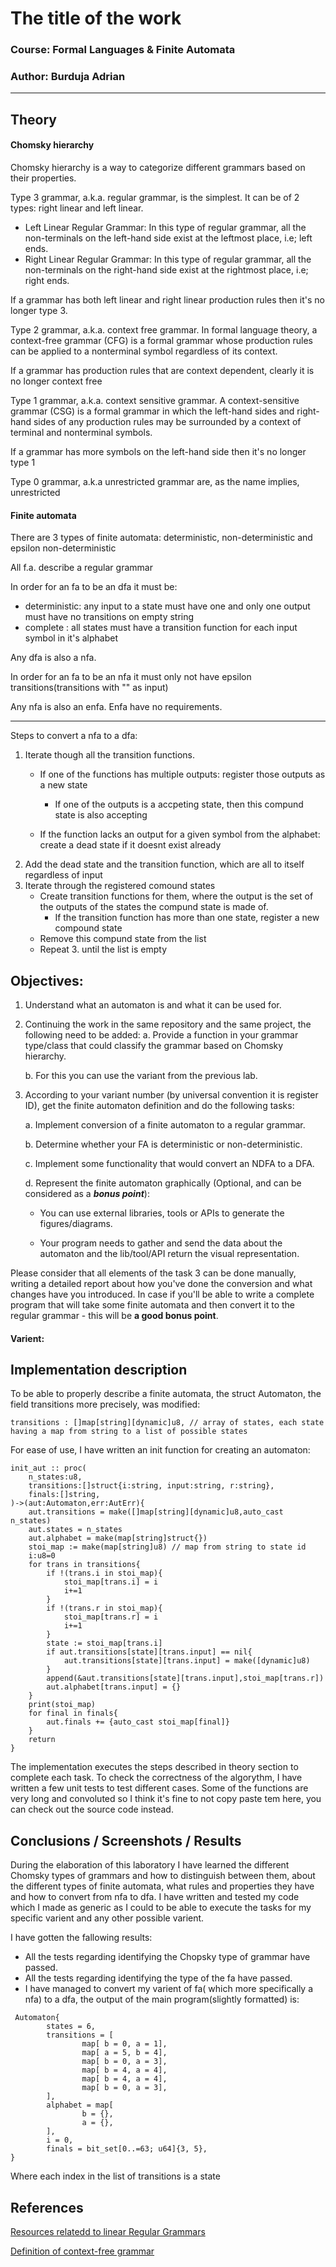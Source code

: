 # The title of the work

### Course: Formal Languages & Finite Automata
### Author: Burduja Adrian

----

## Theory


#### Chomsky hierarchy

Chomsky hierarchy is a way to categorize different grammars based on their properties.

Type 3 grammar, a.k.a. regular grammar, is the simplest. It can be of 2 types: right linear and 
left linear.
- Left Linear Regular Grammar: In this type of regular grammar, all the non-terminals on the left-hand side exist at the leftmost place, i.e; left ends.
- Right Linear Regular Grammar: In this type of regular grammar, all the non-terminals on the right-hand side exist at the rightmost place, i.e; right ends.

If a grammar has both left linear and right linear production rules then it's no longer type 3.

Type 2 grammar, a.k.a. context free grammar.
In formal language theory, a context-free grammar (CFG) is a formal grammar whose production 
rules can be applied to a nonterminal symbol regardless of its context.

If a grammar has production rules that are context dependent, clearly it is no longer context free

Type 1 grammar, a.k.a. context sensitive grammar.
A context-sensitive grammar (CSG) is a formal grammar in which the left-hand sides and right-hand sides of any production rules may be surrounded by a context of terminal and nonterminal symbols.

If a grammar has more symbols on the left-hand side then it's no longer type 1

Type 0 grammar, a.k.a unrestricted grammar are, as the name implies, unrestricted

#### Finite automata

There are 3 types of finite automata: deterministic, non-deterministic and epsilon non-deterministic

All f.a. describe a regular grammar

In order for an fa to be an dfa it must be: 
- deterministic: 
	any input to a state must have one and only one output
	must have no transitions on empty string
- complete : all states must have a transition function for each input symbol in it's alphabet

Any dfa is also a nfa.

In order for an fa to be an nfa it must only not have epsilon transitions(transitions with "" as input)

Any nfa is also an enfa.
Enfa have no requirements.

---

Steps to convert a nfa to a dfa:

1. Iterate though all the transition functions. 
	- If one of the functions has multiple outputs: register those outputs as a new state
		- If one of the outputs is a accpeting state, then this compund state is also accepting

	- If the function lacks an output for a given symbol from the alphabet: create a dead state if it doesnt exist already
2. Add the dead state and the transition function, which are all to itself regardless of input
3. Iterate through the registered comound states
	- Create transition functions for them, where the output is the set of the outputs of the states the compund state is made of. 
		- If the transition function has more than one state, register a new compound state
	- Remove this compund state from the list
	- Repeat 3. until the list is empty
## Objectives:

1. Understand what an automaton is and what it can be used for.

2. Continuing the work in the same repository and the same project, the following need to be added:
    a. Provide a function in your grammar type/class that could classify the grammar based on Chomsky hierarchy.

    b. For this you can use the variant from the previous lab.

3. According to your variant number (by universal convention it is register ID), get the finite automaton definition and do the following tasks:

    a. Implement conversion of a finite automaton to a regular grammar.

    b. Determine whether your FA is deterministic or non-deterministic.

    c. Implement some functionality that would convert an NDFA to a DFA.
    
    d. Represent the finite automaton graphically (Optional, and can be considered as a __*bonus point*__):
      
    - You can use external libraries, tools or APIs to generate the figures/diagrams.
        
    - Your program needs to gather and send the data about the automaton and the lib/tool/API return the visual representation.

Please consider that all elements of the task 3 can be done manually, writing a detailed report about how you've done the conversion and what changes have you introduced. In case if you'll be able to write a complete program that will take some finite automata and then convert it to the regular grammar - this will be **a good bonus point**.

#### Varient:



## Implementation description


To be able to properly describe a finite automata, the struct Automaton, the field transitions
more precisely, was modified:
```odin
transitions : []map[string][dynamic]u8, // array of states, each state having a map from string to a list of possible states
```

For ease of use, I have written an init function for creating an automaton:
```odin
init_aut :: proc(
	n_states:u8,
	transitions:[]struct{i:string, input:string, r:string},
	finals:[]string,
)->(aut:Automaton,err:AutErr){
	aut.transitions = make([]map[string][dynamic]u8,auto_cast n_states)
	aut.states = n_states
	aut.alphabet = make(map[string]struct{})
	stoi_map := make(map[string]u8) // map from string to state id
	i:u8=0
	for trans in transitions{
		if !(trans.i in stoi_map){
			stoi_map[trans.i] = i
			i+=1
		}
		if !(trans.r in stoi_map){
			stoi_map[trans.r] = i
			i+=1
		}
		state := stoi_map[trans.i]
		if aut.transitions[state][trans.input] == nil{
			aut.transitions[state][trans.input] = make([dynamic]u8)
		}
		append(&aut.transitions[state][trans.input],stoi_map[trans.r])
		aut.alphabet[trans.input] = {}
	}
	print(stoi_map)
	for final in finals{
		aut.finals += {auto_cast stoi_map[final]}
	}
	return
} 
```

The implementation executes the steps described in theory section to complete each task.
To check the correctness of the algorythm, I have written a few unit tests to test different 
cases. Some of the functions are very long and convoluted so I think it's fine to not copy paste tem here, you can check out the source code instead.


## Conclusions / Screenshots / Results

During the elaboration of this laboratory I have learned the different Chomsky types of grammars and how to distinguish between them, about the different types of finite automata, what rules and properties they have and how to convert from nfa to dfa. I have written and tested my code which I made as generic as I could to be able to execute the tasks for my specific varient and any other possible varient. 

I have gotten the fallowing results: 
- All the tests regarding identifying the Chopsky type of grammar have passed. 
- All the tests regarding identifying the type of the fa have passed.
- I have managed to convert my varient of fa( which more specifically a nfa) to a dfa, the output of the main program(slightly formatted) is:
```
 Automaton{
        states = 6,
        transitions = [
                map[ b = 0, a = 1],
                map[ a = 5, b = 4],
                map[ b = 0, a = 3],
                map[ b = 4, a = 4],
                map[ b = 4, a = 4],
                map[ b = 0, a = 3],
        ],
        alphabet = map[
                b = {},
                a = {},
        ],
        i = 0,
        finals = bit_set[0..=63; u64]{3, 5},
}
```
Where each index in the list of transitions is a state



## References

[Resources relatedd to linear Regular Grammars](https://www.geeksforgeeks.org/right-and-left-linear-regular-grammars/)

[Definition of context-free grammar](https://en.wikipedia.org/wiki/Context-free_grammar)
